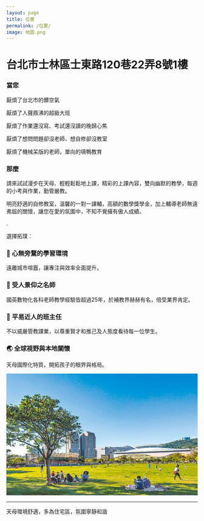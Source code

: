 ```yaml
---
layout: page
title: 位置
permalink: /位置/
image: 地圖.png
---
```


# 台北市士林區士東路120巷22弄8號1樓

### 當您
厭煩了台北市的髒空氣

厭煩了人聲鼎沸的超級大班

厭煩了作業還沒寫、考試還沒讀的晚歸心焦

厭煩了想問問題卻沒老師、想自修卻沒教室

厭煩了機械呆版的老師，單向的填鴨教育

### 那麼
請來試試漫步在天母、輕輕鬆鬆地上課，精彩的上課內容，雙向幽默的教學，每週的小考與作業，勤管嚴教。

明亮舒適的自修教室，溫馨的一對一課輔，高額的數學獎學金，加上輔導老師無遠弗屆的關懷，讓您在愛的氛圍中，不知不覺擁有傲人成績。

.

選擇拓璞：

### 🌳 心無旁騖的學習環境
遠離城市喧囂，讓專注與效率全面提升。

### 🌟 受人景仰之名師 
國英數物化各科老師教學經驗皆超過25年，於補教界赫赫有名，倍受業界肯定。

### 🌟 平易近人的班主任
不以威嚴管教課業，以尊重賢才和推己及人態度看待每一位學生。

### 🌏 全球視野與本地關懷
天母國際化特質，開拓孩子的眼界與格局。

![位置](../images/天母街頭.jpg)

---
天母環境舒適，多為住宅區，氛圍寧靜和諧

